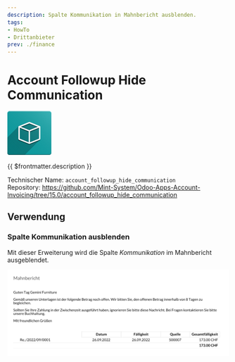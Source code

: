 ```yaml
---
description: Spalte Kommunikation in Mahnbericht ausblenden.
tags:
- HowTo
- Drittanbieter
prev: ./finance
---
```

# Account Followup Hide Communication
![icon_oms_box](assets/icon_oms_box.png)

{{ $frontmatter.description }}

Technischer Name: `account_followup_hide_communication`\
Repository: <https://github.com/Mint-System/Odoo-Apps-Account-Invoicing/tree/15.0/account_followup_hide_communication>

## Verwendung

### Spalte Kommunikation ausblenden

Mit dieser Erweiterung wird die Spalte *Kommunikation* im Mahnbericht ausgeblendet.

![](assets/Account%20Followup%20Hide%20Communication.png)